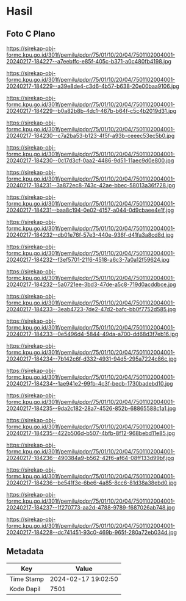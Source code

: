 # Hasil

## Foto C Plano

https://sirekap-obj-formc.kpu.go.id/301f/pemilu/pdpr/75/01/10/20/04/7501102004001-20240217-184227--a7eebffc-e85f-405c-b371-a0c480fb4198.jpg

https://sirekap-obj-formc.kpu.go.id/301f/pemilu/pdpr/75/01/10/20/04/7501102004001-20240217-184229--a39e8de4-c3d6-4b57-b638-20e00baa9106.jpg

https://sirekap-obj-formc.kpu.go.id/301f/pemilu/pdpr/75/01/10/20/04/7501102004001-20240217-184229--b0a82b8b-4dc1-467b-b64f-c5c4b2019d31.jpg

https://sirekap-obj-formc.kpu.go.id/301f/pemilu/pdpr/75/01/10/20/04/7501102004001-20240217-184230--c7a2ba53-b123-4f5f-a93b-ceeec53ec5b0.jpg

https://sirekap-obj-formc.kpu.go.id/301f/pemilu/pdpr/75/01/10/20/04/7501102004001-20240217-184230--0c17d3cf-0aa2-4486-9d51-11aec9d0e800.jpg

https://sirekap-obj-formc.kpu.go.id/301f/pemilu/pdpr/75/01/10/20/04/7501102004001-20240217-184231--3a872ec8-743c-42ae-bbec-58013a36f728.jpg

https://sirekap-obj-formc.kpu.go.id/301f/pemilu/pdpr/75/01/10/20/04/7501102004001-20240217-184231--baa8c194-0e02-4157-a044-0d9cbaee4e1f.jpg

https://sirekap-obj-formc.kpu.go.id/301f/pemilu/pdpr/75/01/10/20/04/7501102004001-20240217-184232--db01e76f-57e3-440e-936f-d41fa3a8cd8d.jpg

https://sirekap-obj-formc.kpu.go.id/301f/pemilu/pdpr/75/01/10/20/04/7501102004001-20240217-184232--f3ef5701-21f6-4518-a6c3-7a0a12f59624.jpg

https://sirekap-obj-formc.kpu.go.id/301f/pemilu/pdpr/75/01/10/20/04/7501102004001-20240217-184232--5a0721ee-3bd3-47de-a5c8-719d0acddbce.jpg

https://sirekap-obj-formc.kpu.go.id/301f/pemilu/pdpr/75/01/10/20/04/7501102004001-20240217-184233--3eab4723-7de2-47d2-bafc-bb0f7752d585.jpg

https://sirekap-obj-formc.kpu.go.id/301f/pemilu/pdpr/75/01/10/20/04/7501102004001-20240217-184233--0e5496d4-5844-49da-a700-dd68d3f7eb16.jpg

https://sirekap-obj-formc.kpu.go.id/301f/pemilu/pdpr/75/01/10/20/04/7501102004001-20240217-184234--7b142c6f-d332-4931-94d5-295a7224c86c.jpg

https://sirekap-obj-formc.kpu.go.id/301f/pemilu/pdpr/75/01/10/20/04/7501102004001-20240217-184234--1ae941e2-99fb-4c3f-becb-1730badebd10.jpg

https://sirekap-obj-formc.kpu.go.id/301f/pemilu/pdpr/75/01/10/20/04/7501102004001-20240217-184235--9da2c182-28a7-4526-852b-68865588c1a1.jpg

https://sirekap-obj-formc.kpu.go.id/301f/pemilu/pdpr/75/01/10/20/04/7501102004001-20240217-184235--422b506d-b507-4bfb-8f12-968bebd11e85.jpg

https://sirekap-obj-formc.kpu.go.id/301f/pemilu/pdpr/75/01/10/20/04/7501102004001-20240217-184236--490384a9-b562-42f6-af64-08ff133d99bf.jpg

https://sirekap-obj-formc.kpu.go.id/301f/pemilu/pdpr/75/01/10/20/04/7501102004001-20240217-184236--be541f3e-6be6-4a85-8cc6-81d38a38ebd0.jpg

https://sirekap-obj-formc.kpu.go.id/301f/pemilu/pdpr/75/01/10/20/04/7501102004001-20240217-184237--1f270773-aa2d-4788-9789-f687026ab748.jpg

https://sirekap-obj-formc.kpu.go.id/301f/pemilu/pdpr/75/01/10/20/04/7501102004001-20240217-184228--dc741451-93c0-469b-965f-280a72eb034d.jpg


## Metadata

| Key        | Value               |
| ---------- | ------------------- |
| Time Stamp | 2024-02-17 19:02:50 |
| Kode Dapil | 7501                |



